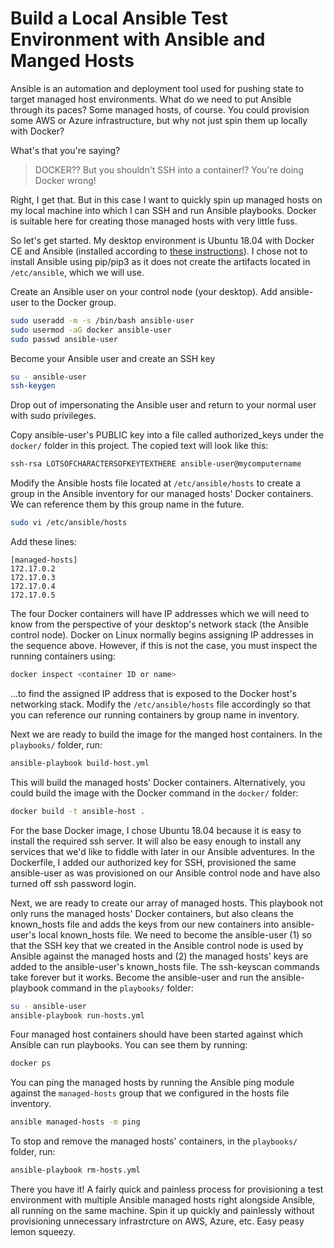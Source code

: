 # Build a Local Ansible Test Environment with Ansible and Manged Hosts

Ansible is an automation and deployment tool used for pushing state to target managed host environments. What do we need to put Ansible through its paces? Some managed hosts, of course. You could provision some AWS or Azure infrastructure, but why not just spin them up locally with Docker? 

What's that you're saying? 

> DOCKER?? But you shouldn't SSH into a container!? You're doing Docker wrong!

Right, I get that. But in this case I want to quickly spin up managed hosts on my local machine into which I can SSH and run Ansible playbooks. Docker is suitable here for creating those managed hosts with very little fuss.

So let's get started. My desktop environment is Ubuntu 18.04 with Docker CE and Ansible (installed according to [these instructions](https://docs.ansible.com/ansible/latest/installation_guide/intro_installation.html#latest-releases-via-apt-ubuntu)). I chose not to install Ansible using pip/pip3 as it does not create the artifacts located in `/etc/ansible`, which we will use.

Create an Ansible user on your control node (your desktop). Add ansible-user to the Docker group.

```bash
sudo useradd -m -s /bin/bash ansible-user
sudo usermod -aG docker ansible-user
sudo passwd ansible-user
```

Become your Ansible user and create an SSH key

```bash
su - ansible-user
ssh-keygen
```

Drop out of impersonating the Ansible user and return to your normal user with sudo privileges.

Copy ansible-user's PUBLIC key into a file called authorized_keys under the `docker/` folder in this project. The copied text will look like this:

```bash
ssh-rsa LOTSOFCHARACTERSOFKEYTEXTHERE ansible-user@mycomputername
```

Modify the Ansible hosts file located at `/etc/ansible/hosts` to create a group in the Ansible inventory for our managed hosts' Docker containers. We can reference them by this group name in the future.

```bash
sudo vi /etc/ansible/hosts
```

Add these lines:

```
[managed-hosts]
172.17.0.2
172.17.0.3
172.17.0.4
172.17.0.5
```

The four Docker containers will have IP addresses which we will need to know from the perspective of your desktop's network stack (the Ansible control node). Docker on Linux normally begins assigning IP addresses in the sequence above. However, if this is not the case, you must inspect the running containers using:

```bash
docker inspect <container ID or name>
```

...to find the assigned IP address that is exposed to the Docker host's networking stack. Modify the `/etc/ansible/hosts` file accordingly so that you can reference our running containers by group name in inventory.

Next we are ready to build the image for the manged host containers. In the `playbooks/` folder, run:

```bash
ansible-playbook build-host.yml
```

This will build the managed hosts' Docker containers. Alternatively, you could build the image with the Docker command in the `docker/` folder:

```bash
docker build -t ansible-host .
```

For the base Docker image, I chose Ubuntu 18.04 because it is easy to install the required ssh server. It will also be easy enough to install any services that we'd like to fiddle with later in our Ansible adventures. In the Dockerfile, I added our authorized key for SSH, provisioned the same ansible-user as was provisioned on our Ansible control node and have also turned off ssh password login.

Next, we are ready to create our array of managed hosts. This playbook not only runs the managed hosts' Docker containers, but also cleans the known_hosts file and adds the keys from our new containers into ansible-user's local known_hosts file. We need to become the ansible-user (1) so that the SSH key that we created in the Ansible control node is used by Ansible against the managed hosts and (2) the managed hosts' keys are added to the ansible-user's known_hosts file. The ssh-keyscan commands take forever but it works. Become the ansible-user and run the ansible-playbook command in the `playbooks/` folder:

```bash
su - ansible-user
ansible-playbook run-hosts.yml
```

Four managed host containers should have been started against which Ansible can run playbooks. You can see them by running:

```bash
docker ps
```

You can ping the managed hosts by running the Ansible ping module against the `managed-hosts` group that we configured in the hosts file inventory. 

```bash
ansible managed-hosts -m ping
```

To stop and remove the managed hosts' containers, in the `playbooks/` folder, run:

```bash
ansible-playbook rm-hosts.yml
```

There you have it! A fairly quick and painless process for provisioning a test environment with multiple Ansible managed hosts right alongside Ansible, all running on the same machine. Spin it up quickly and painlessly without provisioning unnecessary infrastrcture on AWS, Azure, etc. Easy peasy lemon squeezy.

